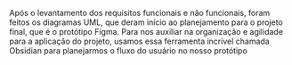 Após o levantamento dos requisitos funcionais e não funcionais, foram feitos os diagramas UML, que deram início ao planejamento para o projeto final, que é o protótipo Figma. Para nos auxiliar na organização e agilidade para a aplicação do projeto, usamos essa ferramenta incrível chamada Obsidian para planejarmos o fluxo do usuário no nosso protótipo
